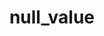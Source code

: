 ---
layout: default
title: null_value
parent: Mapping parameters
grand_parent: Mapping and field types
nav_order: 100
has_children: false
has_toc: false
---